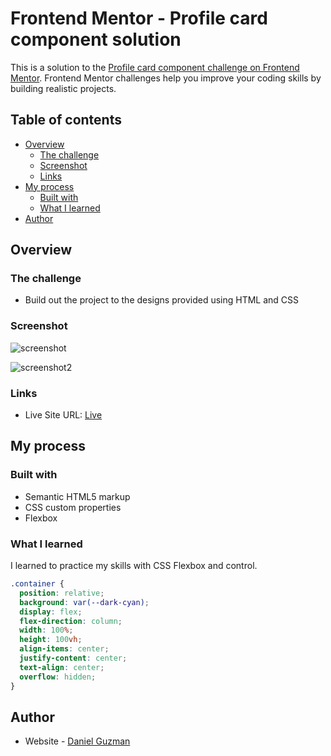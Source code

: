 # Frontend Mentor - Profile card component solution

This is a solution to the [Profile card component challenge on Frontend Mentor](https://www.frontendmentor.io/challenges/profile-card-component-cfArpWshJ). Frontend Mentor challenges help you improve your coding skills by building realistic projects.

## Table of contents

- [Overview](#overview)
  - [The challenge](#the-challenge)
  - [Screenshot](#screenshot)
  - [Links](#links)
- [My process](#my-process)
  - [Built with](#built-with)
  - [What I learned](#what-i-learned)
- [Author](#author)



## Overview

### The challenge

- Build out the project to the designs provided using HTML and CSS

### Screenshot

![screenshot](https://user-images.githubusercontent.com/42854222/133686446-35a732f7-f9a0-4db8-8382-e13878961e63.png)

![screenshot2](https://user-images.githubusercontent.com/42854222/133686457-e94864e7-f1f9-4f63-99a1-bb100b429c47.png)



### Links

- Live Site URL: [Live](https://dannyguzman31.github.io/Profile_card/)

## My process

### Built with

- Semantic HTML5 markup
- CSS custom properties
- Flexbox


### What I learned

I learned to practice my skills with CSS Flexbox and control.


```css
.container {
  position: relative;
  background: var(--dark-cyan);
  display: flex;
  flex-direction: column;
  width: 100%;
  height: 100vh;
  align-items: center;
  justify-content: center;
  text-align: center;
  overflow: hidden;
}
```
## Author

- Website - [Daniel Guzman](https://guzdeveloper.com)
